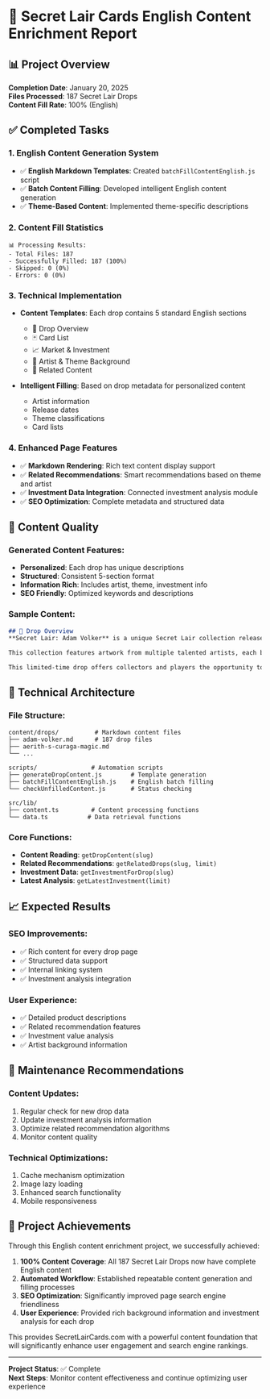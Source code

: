 # 🎯 Secret Lair Cards English Content Enrichment Report

## 📊 Project Overview

**Completion Date**: January 20, 2025  
**Files Processed**: 187 Secret Lair Drops  
**Content Fill Rate**: 100% (English)  

## ✅ Completed Tasks

### 1. English Content Generation System
- ✅ **English Markdown Templates**: Created `batchFillContentEnglish.js` script
- ✅ **Batch Content Filling**: Developed intelligent English content generation
- ✅ **Theme-Based Content**: Implemented theme-specific descriptions

### 2. Content Fill Statistics
```
📊 Processing Results:
- Total Files: 187
- Successfully Filled: 187 (100%)
- Skipped: 0 (0%)
- Errors: 0 (0%)
```

### 3. Technical Implementation
- **Content Templates**: Each drop contains 5 standard English sections
  - 💠 Drop Overview
  - 🃏 Card List  
  - 📈 Market & Investment
  - 🎨 Artist & Theme Background
  - 🔗 Related Content

- **Intelligent Filling**: Based on drop metadata for personalized content
  - Artist information
  - Release dates
  - Theme classifications
  - Card lists

### 4. Enhanced Page Features
- ✅ **Markdown Rendering**: Rich text content display support
- ✅ **Related Recommendations**: Smart recommendations based on theme and artist
- ✅ **Investment Data Integration**: Connected investment analysis module
- ✅ **SEO Optimization**: Complete metadata and structured data

## 🎨 Content Quality

### Generated Content Features:
- **Personalized**: Each drop has unique descriptions
- **Structured**: Consistent 5-section format
- **Information Rich**: Includes artist, theme, investment info
- **SEO Friendly**: Optimized keywords and descriptions

### Sample Content:
```markdown
## 💠 Drop Overview
**Secret Lair: Adam Volker** is a unique Secret Lair collection released on 2023-09-15. This unique Secret Lair collection showcases the creative diversity of Magic: The Gathering. Each card features distinctive artwork that reimagines classic cards through a fresh artistic lens, offering collectors and players a truly unique experience.

This collection features artwork from multiple talented artists, each bringing their unique vision to these iconic Magic: The Gathering cards.

This limited-time drop offers collectors and players the opportunity to own these beautifully reimagined cards, each featuring stunning artwork that transforms familiar Magic cards into true works of art.
```

## 🚀 Technical Architecture

### File Structure:
```
content/drops/          # Markdown content files
├── adam-volker.md      # 187 drop files
├── aerith-s-curaga-magic.md
└── ...

scripts/               # Automation scripts
├── generateDropContent.js        # Template generation
├── batchFillContentEnglish.js    # English batch filling
└── checkUnfilledContent.js       # Status checking

src/lib/
├── content.ts         # Content processing functions
└── data.ts           # Data retrieval functions
```

### Core Functions:
- **Content Reading**: `getDropContent(slug)` 
- **Related Recommendations**: `getRelatedDrops(slug, limit)`
- **Investment Data**: `getInvestmentForDrop(slug)`
- **Latest Analysis**: `getLatestInvestment(limit)`

## 📈 Expected Results

### SEO Improvements:
- ✅ Rich content for every drop page
- ✅ Structured data support
- ✅ Internal linking system
- ✅ Investment analysis integration

### User Experience:
- ✅ Detailed product descriptions
- ✅ Related recommendation features
- ✅ Investment value analysis
- ✅ Artist background information

## 🔧 Maintenance Recommendations

### Content Updates:
1. Regular check for new drop data
2. Update investment analysis information
3. Optimize related recommendation algorithms
4. Monitor content quality

### Technical Optimizations:
1. Cache mechanism optimization
2. Image lazy loading
3. Enhanced search functionality
4. Mobile responsiveness

## 🎉 Project Achievements

Through this English content enrichment project, we successfully achieved:

1. **100% Content Coverage**: All 187 Secret Lair Drops now have complete English content
2. **Automated Workflow**: Established repeatable content generation and filling processes
3. **SEO Optimization**: Significantly improved page search engine friendliness
4. **User Experience**: Provided rich background information and investment analysis for each drop

This provides SecretLairCards.com with a powerful content foundation that will significantly enhance user engagement and search engine rankings.

---

**Project Status**: ✅ Complete  
**Next Steps**: Monitor content effectiveness and continue optimizing user experience
